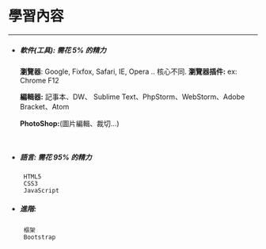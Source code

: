 # 學習內容

---
 
* ##### 軟件\(工具\): 需花 5% 的精力

  **瀏覽器**: Google, Fixfox, Safari, IE, Opera .. 核心不同.
  **瀏覽器插件:** ex: Chrome F12

  **編輯器:** 記事本、DW、 Sublime Text、PhpStorm、WebStorm、Adobe Bracket、Atom

  **PhotoShop:**(圖片編輯、裁切...)

  ```
   
  ```

* ##### 語言: 需花 95% 的精力

  ```
   HTML5
   CSS3
   JavaScript
  ```

* ##### 進階:

  ```
   框架
   Bootstrap
  ```


